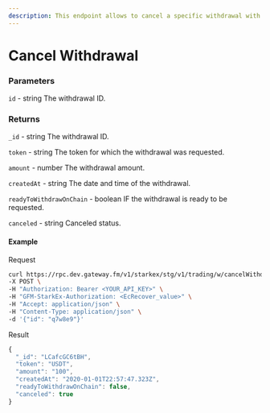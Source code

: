 ```yaml
---
description: This endpoint allows to cancel a specific withdrawal with a given id.
---
```

# Cancel Withdrawal

### **Parameters**
`id` - string
The withdrawal ID.

### **Returns**
`_id` - string
The withdrawal ID.

`token` - string
The token for which the withdrawal was requested.

`amount` - number
The withdrawal amount.

`createdAt` - string
The date and time of the withdrawal.

`readyToWithdrawOnChain` - boolean
IF the withdrawal is ready to be requested.

`canceled` - string
Canceled status.

#### **Example**

Request

```bash
curl https://rpc.dev.gateway.fm/v1/starkex/stg/v1/trading/w/cancelWithdrawal \
-X POST \
-H "Authorization: Bearer <YOUR_API_KEY>" \
-H "GFM-StarkEx-Authorization: <EcRecover_value>" \
-H "Accept: application/json" \
-H "Content-Type: application/json" \  
-d '{"id": "q7w8e9"}'
```


Result

```javascript
{
  "_id": "LCafcGC6tBH",
  "token": "USDT",
  "amount": "100",
  "createdAt": "2020-01-01T22:57:47.323Z",
  "readyToWithdrawOnChain": false,
  "canceled": true
}
```